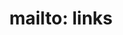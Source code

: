 ---
title: "mailto: links"
description: "The `mailto:` URL scheme allows to create links that open a new outgoing email message. It supports different parameters corresponding to header fields, like `cc`, `bcc`, `subject` and `body`."
category: html
last_test_date: "2021-05-20"
test_url: "/tests/html-mailto-links.html"
test_results_url: "https://app.emailonacid.com/app/acidtest/7EAQ7RkA45N8kFDAlsnXHBhUjwfbH0cOKsJix4P4zHgqu/list"
stats: {
    apple-mail: {
        macos: {
            "14":"y"
        },
        ios: {
            "14.5":"y"
        }
    },
    gmail: {
        desktop-webmail: {
            "2021-05":"y"
        },
        ios: {
            "2021-05":"y"
        },
        android: {
            "2021-05":"y"
        },
        mobile-webmail: {
            "2021-05":"y"
        }
    },
    orange: {
        desktop-webmail: {
            "2021-05":"a #1"
        },
        ios: {
            "2021-05":"n #2"
        },
        android: {
            "2021-05":"a #3"
        }
    },
    outlook: {
        windows: {
            "2003":"u",
            "2007":"u",
            "2010":"u",
            "2013":"u",
            "2016":"u",
            "2019":"y"
        },
        windows-10-mail: {
            "2021-05":"y"
        },
        macos: {
            "16.50":"y"
        },
        outlook-com: {
            "2021-05":"y"
        },
        ios: {
            "2021-05":"y"
        },
        android: {
            "2021-05":"y"
        }
    },
    samsung-email: {
        android: {
            "6.1":"y"
        }
    },
    sfr: {
        desktop-webmail: {
            "2021-05":"y"
        },
        ios: {
            "2021-05":"y"
        },
        android: {
            "2021-05":"y"
        }
    },
    thunderbird: {
        macos: {
            "78.10":"y"
        }
    },
    aol: {
        desktop-webmail: {
            "2021-05":"y"
        },
        ios: {
            "2021-05":"y"
        },
        android: {
            "2021-05":"a #3"
        }
    },
    yahoo: {
        desktop-webmail: {
            "2021-05":"y"
        },
        ios: {
            "2021-05":"y"
        },
        android: {
            "2021-05":"a #3"
        }
    },
    protonmail: {
        desktop-webmail: {
            "2021-05":"y"
        },
        ios: {
            "2021-05":"y"
        },
        android: {
            "2021-05":"a #3"
        }
    },
    hey: {
        desktop-webmail: {
            "2021-05":"y"
        }
    },
    mail-ru: {
        desktop-webmail: {
            "2021-05":"y"
        }
    },
    fastmail: {
        desktop-webmail: {
            "2021-07": "y"
        }
    },
    laposte: {
        desktop-webmail: {
            "2021-08": "y"
        }
    }
}
notes_by_num: {
    "1": "Partial. `cc` and `bcc` are not supported.",
    "2": "Not supported. The link opens a contact card inside the app.",
    "3": "Partial. `bcc` is not supported.",
}
links: {
    "MDN: Creating Hyperlinks":"https://developer.mozilla.org/en-US/docs/Learn/HTML/Introduction_to_HTML/Creating_hyperlinks#e-mail_links",
    "Mailto link generator":"https://mailtolinkgenerator.com/"
}
---